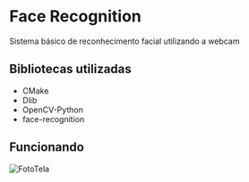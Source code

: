 
# Face Recognition

Sistema básico de reconhecimento facial utilizando a webcam


## Bibliotecas utilizadas

- CMake
- Dlib
- OpenCV-Python
- face-recognition

## Funcionando

<img alt="FotoTela" src=".github/exemploFuncionando.png">
